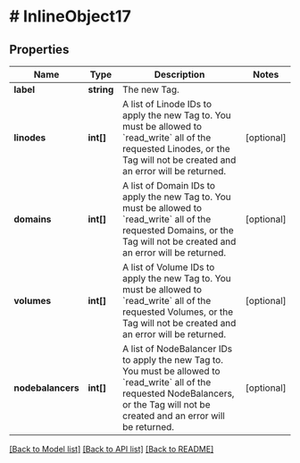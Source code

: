 # # InlineObject17

## Properties

Name | Type | Description | Notes
------------ | ------------- | ------------- | -------------
**label** | **string** | The new Tag. |
**linodes** | **int[]** | A list of Linode IDs to apply the new Tag to.  You must be allowed to &#x60;read_write&#x60; all of the requested Linodes, or the Tag will not be created and an error will be returned. | [optional]
**domains** | **int[]** | A list of Domain IDs to apply the new Tag to.  You must be allowed to &#x60;read_write&#x60; all of the requested Domains, or the Tag will not be created and an error will be returned. | [optional]
**volumes** | **int[]** | A list of Volume IDs to apply the new Tag to.  You must be allowed to &#x60;read_write&#x60; all of the requested Volumes, or the Tag will not be created and an error will be returned. | [optional]
**nodebalancers** | **int[]** | A list of NodeBalancer IDs to apply the new Tag to. You must be allowed to &#x60;read_write&#x60; all of the requested NodeBalancers, or the Tag will not be created and an error will be returned. | [optional]

[[Back to Model list]](../../README.md#models) [[Back to API list]](../../README.md#endpoints) [[Back to README]](../../README.md)

